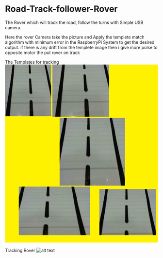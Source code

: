 # Road-Track-follower-Rover
The Rover which will track the road, follow the turns with Simple USB camera.

Here the rover Camera take the picture and Apply the templete match algorithm with minimum error in the RaspberryPi System to get the desired output. if there is any drift from the templete image then i give more pulse to opposite motor the put rover on track


The Templates for tracking
![alt text](templete.png)



Tracking Rover
![alt text](IMAG1853(1).jpg)
